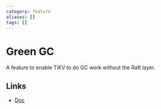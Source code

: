 ```yaml
---
category: feature
aliases: []
tags: []
---
```

# Green GC

A feature to enable TiKV to do GC work without the Raft layer.

## Links

- [Doc](https://docs.pingcap.com/zh/tidb/stable/garbage-collection-configuration#tikv_gc_scan_lock_mode)
